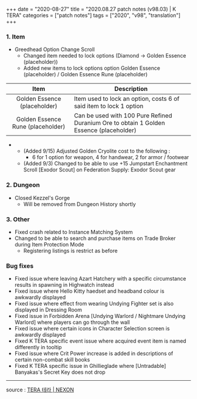 +++
date = "2020-08-27"
title = "2020.08.27 patch notes (v98.03) | K TERA"
categories = ["patch notes"]
tags = ["2020", "v98", "translation"]
+++

### 1. Item
- Greedhead Option Change Scroll
  - Changed item needed to lock options (Diamond -> Golden Essence (placeholder))
  - Added new items to lock options option Golden Essence (placeholder) / Golden Essence Rune (placeholder)

| Item | Description |
| :-: | - |
| Golden Essence (placeholder) | Item used to lock an option, costs 6 of said item to lock 1 option |
| Golden Essence Rune (placeholder) | Can be used with 100 Pure Refined Duranium Ore to obtain 1 Golden Essence (placeholder) |

- 
    - (Added 9/15) Adjusted Golden Cryolite cost to the following :
      - 6 for 1 option for weapon, 4 for handwear, 2 for armor / footwear
  - (Added 9/3) Changed to be able to use +15 Jumpstart Enchantment Scroll [Exodor Scout] on Federation Supply: Exodor Scout gear

### 2. Dungeon
- Closed Kezzel's Gorge
  - Will be removed from Dungeon History shortly

### 3. Other
- Fixed crash related to Instance Matching System
- Changed to be able to search and purchase items on Trade Broker during Item Protection Mode
  - Registering listings is restrict as before

### Bug fixes
- Fixed issue where leaving Azart Hatchery with a specific circumstance results in spawning in Highwatch instead
- Fixed issue where Hello Kitty haedset and headband colour is awkwardly displayed
- Fixed issue where effect from wearing Undying Fighter set is also displayed in Dressing Room
- Fixed issue in Forbidden Arena [Undying Warlord / Nightmare Undying Warlord] where players can go through the wall
- Fixed issue where certain icons in Character Selection screen is awkwardly displayed
- Fixed K TERA specific event issue where acquired event item is named differently in tooltip
- Fixed issue where Crit Power increase is added in descriptions of certain non-combat skill books
- Fixed K TERA specific issue in Ghillieglade where [Untradable] Banyakas's Secret Key does not drop

----

source : [TERA 테라 | NEXON](http://tera.nexon.com/news/update/view.aspx?n4articlesn=447)
